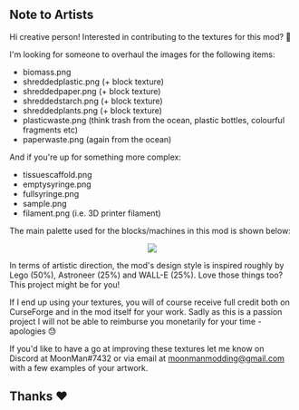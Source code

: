 ## Note to Artists

Hi creative person! Interested in contributing to the textures for this mod? 🎨

I'm looking for someone to overhaul the images for the following items:

- biomass.png
- shreddedplastic.png (+ block texture)
- shreddedpaper.png (+ block texture)
- shreddedstarch.png (+ block texture)
- shreddedplants.png (+ block texture)
- plasticwaste.png (think trash from the ocean, plastic bottles, colourful fragments etc)
- paperwaste.png (again from the ocean)

And if you're up for something more complex:

- tissuescaffold.png
- emptysyringe.png
- fullsyringe.png
- sample.png
- filament.png (i.e. 3D printer filament)

The main palette used for the blocks/machines in this mod is shown below:

<p align="center">
  <img src="https://raw.githubusercontent.com/MoonManModding/EmergingTechnology/master/examples/palette.png">
</p>

In terms of artistic direction, the mod's design style is inspired roughly by Lego (50%), Astroneer (25%) and WALL-E (25%). Love those things too? This project might be for you!

If I end up using your textures, you will of course receive full credit both on CurseForge and in the mod itself for your work. Sadly as this is a passion project I will not be able to reimburse you monetarily for your time - apologies 😓

If you'd like to have a go at improving these textures let me know on Discord at MoonMan#7432 or via email at moonmanmodding@gmail.com with a few examples of your artwork.

## Thanks ❤
